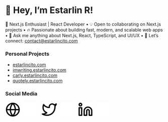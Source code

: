 # 👋 Hey, I’m Estarlin R!

🚀 Next.js Enthusiast | React Developer
	•	💡 Open to collaborating on Next.js projects
	•	🔥 Passionate about building fast, modern, and scalable web apps
	•	💬 Ask me anything about Next.js, React, TypeScript, and UI/UX
	•	📩 Let’s connect: contact@estarlincito.com

<!-- ![Estarlin R's Top Langs](https) -->

### Personal Projects

- [estarlincito.com](https://estarlincito.com)
- [imwriting.estarlincito.com](https://imwriting.estarlincito.com)
- [carly.estarlincito.com](https://carly.estarlincito.com)
- [quotely.estarlincito.com](https://quotely.estarlincito.com)


### Social Media

[![website](./img/globe-light.svg)](https://estarlincito.com#gh-light-mode-only)
[![website](./img/globe-dark.svg)](https://estarlincito.com#gh-dark-mode-only)
&nbsp;&nbsp;
[![X](./img/twitter-light.svg)](https://x.com/estarlincito#gh-light-mode-only)
[![X](./img/twitter-dark.svg)](https://x.com/estarlincito#gh-dark-mode-only)
&nbsp;&nbsp;
[![linkedin](./img/linkedin-light.svg)](https://www.linkedin.com/in/estarlincito#gh-light-mode-only)
[![linkedin](./img/linkedin-dark.svg)](https://www.linkedin.com/in/estarlincito#gh-dark-mode-only)
